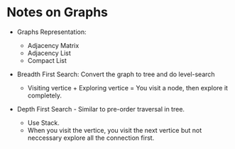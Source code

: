 # Notes on Graphs
- Graphs Representation:
    - Adjacency Matrix
    - Adjacency List
    - Compact List

- Breadth First Search: Convert the graph to tree and do level-search
    - Visiting vertice + Exploring vertice = You visit a node, then explore it completely.

- Depth First Search - Similar to pre-order traversal in tree.
    - Use Stack.
    - When you visit the vertice, you visit the next vertice but not neccessary explore all the connection first.